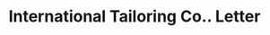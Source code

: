---
doi: 10.7916/D84N0GPK
date_other: '1910'
date_other_textual: '1910'
form: correspondence
genre:
- Letters (correspondence)
name:
- International Tailoring Co.
object_in_context_url: https://biggert.cul.columbia.edu/items/view/ave_biggert_01024
subject_hierarchical_geographic:
- New York, New York, United States
subject_name:
- International Tailoring Co.
title: International Tailoring Co.. Letter
sort_title: International Tailoring Co.. Letter
call_number: ave_biggert_01024
coordinates:
- 40.71277777777778,-74.00583333333333
pid: ave_biggert_01024
identifiers: ave_biggert_01024
thumbnail: https://derivativo-2.library.columbia.edu/iiif/2/ldpd:344316/full/!256,256/0/native.jpg
permalink: "/items/ave_biggert_01024/"
layout: iiif-image-page
---